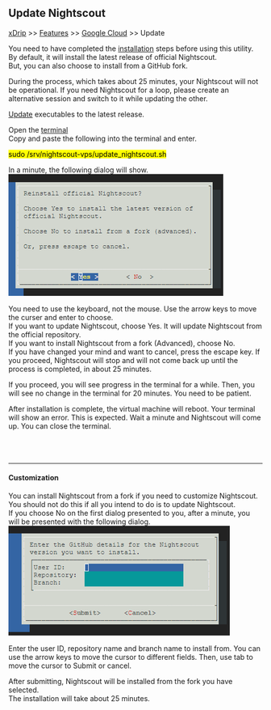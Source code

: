 ## Update Nightscout
[xDrip](../../README.md) >> [Features](../Features_page.md) >> [Google Cloud](./GoogleCloud.md) >> Update  
  
You need to have completed the [installation](./GoogleCloud.md) steps before using this utility.  
By default, it will install the latest release of official Nightscout.  
But, you can also choose to install from a GitHub fork.  
  
During the process, which takes about 25 minutes, your Nightscout will not be operational.  If you need Nightscout for a loop, please create an alternative session and switch to it while updating the other.  
  
[Update](./NS_SyncExecutables.md) executables to the latest release.  
  
Open the [terminal](./Terminal.md)    
Copy and paste the following into the terminal and enter.  
  
<mark>sudo /srv/nightscout-vps/update_nightscout.sh</mark>  
  
In a minute, the following dialog will show.  
![](./images/Dialog1.png)  
  
You need to use the keyboard, not the mouse.  Use the arrow keys to move the curser and enter to choose.  
If you want to update Nightscout, choose Yes.  It will update Nightscout from the official repository.  
If you want to install Nightscout from a fork (Advanced), choose No.  
If you have changed your mind and want to cancel, press the escape key.  If you proceed, Nightscout will stop and will not come back up until the process is completed, in about 25 minutes.  
  
If you proceed, you will see progress in the terminal for a while.  Then, you will see no change in the terminal for 20 minutes.  You need to be patient.  
  
After installation is complete, the virtual machine will reboot.  Your terminal will show an error.  This is expected.  Wait a minute and Nightscout will come up.  You can close the terminal.  
<br/>  
<br/>  
  
---  
  
#### **Customization**  
You can install Nightscout from a fork if you need to customize Nightscout.  
You should not do this if all you intend to do is to update Nightscout.  
If you choose No on the first dialog presented to you, after a minute, you will be presented with the following dialog.  
![](./images/Dialog2.png)  
  
Enter the user ID, repository name and branch name to install from.  You can use the arrow keys to move the cursor to different fields.
Then, use tab to move the cursor to Submit or cancel.  
  
After submitting, Nightscout will be installed from the fork you have selected.  
The installation will take about 25 minutes.    
  
  
